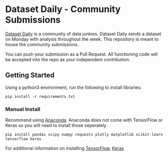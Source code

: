 # Dataset Daily - Community Submissions

[Dataset Daily](https://www.datasetdaily.com) is a community of data junkies. Dataset Daily sends a dataset on Monday with analysis throughout the week. This repository is meant to house the community submissions.

You can push your submission as a Pull Request. All functioning code will be accepted into the repo as your independent contribution. 

## Getting Started

Using a python3 environment, run the following to install libraries:
```
pip install -r requirements.txt
```

### Manual Install 
Recommend using [Anaconda](https://www.anaconda.com/distribution/). Anaconda does not come with TensorFlow or Keras so you will need to install those seperately. 
```
pip install pandas scipy numpy requests plotly matplotlib scikit-learn tensorflow keras 
```
For additional information on installing [TensorFlow](https://www.tensorflow.org/install), [Keras](https://keras.io/#installation)
